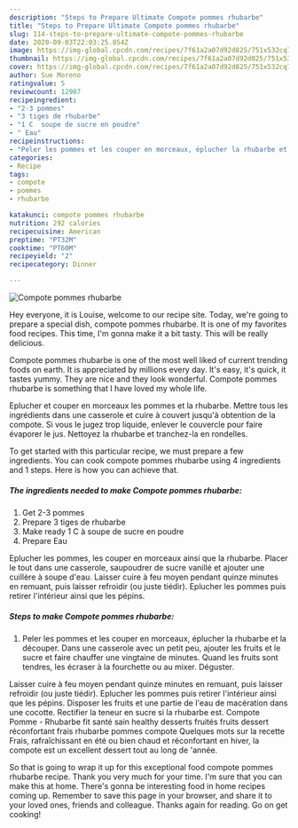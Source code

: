 ```yaml
---
description: "Steps to Prepare Ultimate Compote pommes rhubarbe"
title: "Steps to Prepare Ultimate Compote pommes rhubarbe"
slug: 114-steps-to-prepare-ultimate-compote-pommes-rhubarbe
date: 2020-09-03T22:03:25.854Z
image: https://img-global.cpcdn.com/recipes/7f61a2a07d92d825/751x532cq70/compote-pommes-rhubarbe-photo-principale-de-la-recette.jpg
thumbnail: https://img-global.cpcdn.com/recipes/7f61a2a07d92d825/751x532cq70/compote-pommes-rhubarbe-photo-principale-de-la-recette.jpg
cover: https://img-global.cpcdn.com/recipes/7f61a2a07d92d825/751x532cq70/compote-pommes-rhubarbe-photo-principale-de-la-recette.jpg
author: Sue Moreno
ratingvalue: 5
reviewcount: 12987
recipeingredient:
- "2-3 pommes"
- "3 tiges de rhubarbe"
- "1 C  soupe de sucre en poudre"
- " Eau"
recipeinstructions:
- "Peler les pommes et les couper en morceaux, éplucher la rhubarbe et la découper. Dans une casserole avec un petit peu, ajouter les fruits et le sucre et faire chauffer une vingtaine de minutes. Quand les fruits sont tendres, les écraser à la fourchette ou au mixer. Déguster."
categories:
- Recipe
tags:
- compote
- pommes
- rhubarbe

katakunci: compote pommes rhubarbe 
nutrition: 292 calories
recipecuisine: American
preptime: "PT32M"
cooktime: "PT60M"
recipeyield: "2"
recipecategory: Dinner

---
```



![Compote pommes rhubarbe](https://img-global.cpcdn.com/recipes/7f61a2a07d92d825/751x532cq70/compote-pommes-rhubarbe-photo-principale-de-la-recette.jpg)

Hey everyone, it is Louise, welcome to our recipe site. Today, we're going to prepare a special dish, compote pommes rhubarbe. It is one of my favorites food recipes. This time, I'm gonna make it a bit tasty. This will be really delicious.

Compote pommes rhubarbe is one of the most well liked of current trending foods on earth. It is appreciated by millions every day. It's easy, it's quick, it tastes yummy. They are nice and they look wonderful. Compote pommes rhubarbe is something that I have loved my whole life.

Eplucher et couper en morceaux les pommes et la rhubarbe. Mettre tous les ingrédients dans une casserole et cuire à couvert jusqu&#39;à obtention de la compote. Si vous le jugez trop liquide, enlever le couvercle pour faire évaporer le jus. Nettoyez la rhubarbe et tranchez-la en rondelles.


To get started with this particular recipe, we must prepare a few ingredients. You can cook compote pommes rhubarbe using 4 ingredients and 1 steps. Here is how you can achieve that.

<!--inarticleads1-->

##### The ingredients needed to make Compote pommes rhubarbe:

1. Get 2-3 pommes
1. Prepare 3 tiges de rhubarbe
1. Make ready 1 C à soupe de sucre en poudre
1. Prepare  Eau


Eplucher les pommes, les couper en morceaux ainsi que la rhubarbe. Placer le tout dans une casserole, saupoudrer de sucre vanillé et ajouter une cuillère à soupe d&#39;eau. Laisser cuire à feu moyen pendant quinze minutes en remuant, puis laisser refroidir (ou juste tiédir). Eplucher les pommes puis retirer l&#39;intérieur ainsi que les pépins. 

<!--inarticleads2-->

##### Steps to make Compote pommes rhubarbe:

1. Peler les pommes et les couper en morceaux, éplucher la rhubarbe et la découper. Dans une casserole avec un petit peu, ajouter les fruits et le sucre et faire chauffer une vingtaine de minutes. Quand les fruits sont tendres, les écraser à la fourchette ou au mixer. Déguster.


Laisser cuire à feu moyen pendant quinze minutes en remuant, puis laisser refroidir (ou juste tiédir). Eplucher les pommes puis retirer l&#39;intérieur ainsi que les pépins. Disposer les fruits et une partie de l&#39;eau de macération dans une cocotte. Rectifier la teneur en sucre si la rhubarbe est. Compote Pomme - Rhubarbe fit santé sain healthy desserts fruités fruits dessert réconfortant frais rhubarbe pommes compote Quelques mots sur la recette Frais, rafraîchissant en été ou bien chaud et réconfortant en hiver, la compote est un excellent dessert tout au long de &#39;année. 

So that is going to wrap it up for this exceptional food compote pommes rhubarbe recipe. Thank you very much for your time. I'm sure that you can make this at home. There's gonna be interesting food in home recipes coming up. Remember to save this page in your browser, and share it to your loved ones, friends and colleague. Thanks again for reading. Go on get cooking!
